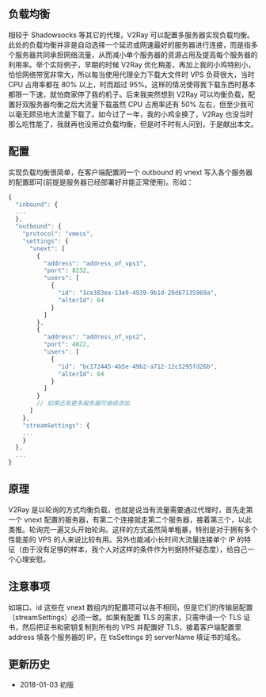 ## 负载均衡

相较于 Shadowsocks 等其它的代理，V2Ray 可以配置多服务器实现负载均衡。此处的负载均衡并非是自动选择一个延迟或网速最好的服务器进行连接，而是指多个服务器共同承担网络流量，从而减小单个服务器的资源占用及提高每个服务器的利用率。举个实际例子，早期的时候 V2Ray 优化稍差，再加上我的小鸡特别小，恰恰网络带宽非常大，所以每当使用代理全力下载大文件时 VPS 负荷很大，当时 CPU 占用率都在 80% 以上，时而超过 95%。这样的情况使得我下载东西时基本都限一下速，就怕商家停了我的机子。后来我突然想到 V2Ray 可以均衡负载，配置好双服务器均衡之后大流量下载虽然 CPU 占用率还有 50% 左右，但至少我可以毫无顾忌地大流量下载了。如今过了一年，我的小鸡全换了，V2Ray 也没当时那么吃性能了，我就再也没用过负载均衡，但是时不时有人问到，于是献出本文。

## 配置

实现负载均衡很简单，在客户端配置同一个 outbound 的 vnext 写入各个服务器的配置即可(前提是服务器已经部署好并能正常使用)。形如：
```javascript
{
  "inbound": {
  ...
  },
  "outbound": {
    "protocol": "vmess",
    "settings": {
      "vnext": [
        {
          "address": "address_of_vps1",
          "port": 8232,
          "users": [
            {
              "id": "1ce383ea-13e9-4939-9b1d-20d67135969a",
              "alterId": 64
            }
          ]
        },
        {
          "address": "address_of_vps2",
          "port": 4822,
          "users": [
            {
              "id": "bc172445-4b5e-49b2-a712-12c5295fd26b",
              "alterId": 64
            }
          ]
        }
        // 如果还有更多服务器可继续添加
      ]
    },
    "streamSettings": {
    ...
    }
  },
  ...
}
```

## 原理

V2Ray 是以轮询的方式均衡负载，也就是说当有流量需要通过代理时，首先走第一个 vnext 配置的服务器，有第二个连接就走第二个服务器，接着第三个，以此类推。轮询完一遍又头开始轮询。这样的方式虽然简单粗暴，特别是对于拥有多个性能差的 VPS 的人来说比较有用。另外也能减小长时间大流量连接单个 IP 的特征（由于没有足够的样本，我个人对这样的条件作为判据持怀疑态度），给自己一个心理安慰。

## 注意事项

如端口、id 这些在 vnext 数组内的配置项可以各不相同，但是它们的传输层配置（streamSettings）必须一致。如果有配置 TLS 的需求，只需申请一个 TLS 证书，然后把证书和密钥复制到所有的 VPS 并配置好 TLS，接着客户端配置里 address 填各个服务器的 IP，在 tlsSettings 的 serverName 填证书的域名。

## 更新历史

- 2018-01-03 初版
